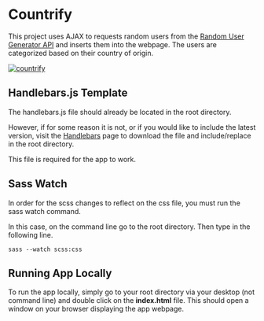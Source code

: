 # Countrify

This project uses AJAX to requests random users from the [Random User Generator API](https://randomuser.me/) and inserts them into the webpage. The users are categorized based on their country of origin.

[![countrify](https://raw.githubusercontent.com/thaitwo/ajax-users/master/assets/countrify.png)]()

## Handlebars.js Template

The handlebars.js file should already be located in the root directory.

However, if for some reason it is not, or if you would like to include the latest version, visit the [Handlebars](http://handlebarsjs.com/installation.html) page to download the file and include/replace in the root directory.

This file is required for the app to work.

## Sass Watch

In order for the scss changes to reflect on the css file, you must run the sass watch command.

In this case, on the command line go to the root directory. Then type in the following line.

```
sass --watch scss:css
```

## Running App Locally

To run the app locally, simply go to your root directory via your desktop (not command line) and double click on the **index.html** file. This should open a window on your browser displaying the app webpage.